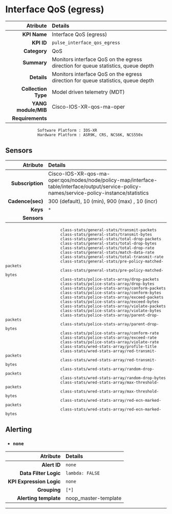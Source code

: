 
Interface QoS (egress)
====
Atribute|Details
---:|:---
**KPI Name**    | Interface QoS (egress)
**KPI ID**      | `pulse_interface_qos_egress`
**Category**    | QoS
**Summary**     | Monitors interface QoS on the egress direction for queue statistics, queue depth
**Details**     | Monitors interface QoS on the egress direction for queue statistics, queue depth
**Collection Type** | Model driven telemetry (MDT)
**YANG module/MIB** | Cisco-IOS-XR-qos-ma-oper
**Requirements**    |
                  Software Platform : IOS-XR
                  Hardware Platform : ASR9K, CRS, NCS6K, NCS550x
Sensors
---
Atribute|Details
---:|:---
**Subscription** | Cisco-IOS-XR-qos-ma-oper:qos/nodes/node/policy-map/interface-table/interface/output/service-policy-names/service-policy-instance/statistics
**Cadence(sec)** | 300 (default), 10 (min), 900 (max) , 10 (incr)
**Keys**         | `*`
**Sensors**      |
                            class-stats/general-stats/transmit-packets
                            class-stats/general-stats/transmit-bytes
                            class-stats/general-stats/total-drop-packets
                            class-stats/general-stats/total-drop-bytes
                            class-stats/general-stats/total-drop-rate
                            class-stats/general-stats/match-data-rate
                            class-stats/general-stats/total-transmit-rate
                            class-stats/general-stats/pre-policy-matched-packets
                            class-stats/general-stats/pre-policy-matched-bytes
                            class-stats/police-stats-array/drop-packets
                            class-stats/police-stats-array/drop-bytes
                            class-stats/police-stats-array/conform-packets
                            class-stats/police-stats-array/conform-bytes
                            class-stats/police-stats-array/exceed-packets
                            class-stats/police-stats-array/exceed-bytes
                            class-stats/police-stats-array/violate-packets
                            class-stats/police-stats-array/violate-bytes
                            class-stats/police-stats-array/parent-drop-packets
                            class-stats/police-stats-array/parent-drop-bytes
                            class-stats/police-stats-array/conform-rate
                            class-stats/police-stats-array/exceed-rate
                            class-stats/police-stats-array/violate-rate
                            class-stats/wred-stats-array/profile-title
                            class-stats/wred-stats-array/red-transmit-packets
                            class-stats/wred-stats-array/red-transmit-bytes
                            class-stats/wred-stats-array/random-drop-packets
                            class-stats/wred-stats-array/random-drop-bytes
                            class-stats/wred-stats-array/max-threshold-packets
                            class-stats/wred-stats-array/max-threshold-bytes
                            class-stats/wred-stats-array/red-ecn-marked-packets
                            class-stats/wred-stats-array/red-ecn-marked-bytes
     
Alerting
---

* ### `none`
Atribute|Details
---:|:---
**Alert ID**             | ```none```
**Data Filter Logic**    | ```lambda: FALSE```
**KPI Expression Logic** | ```none```
**Grouping**             | ```[*]```
**Alerting template**    | noop_master-template
---

